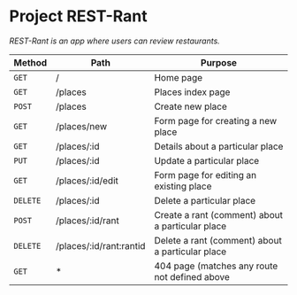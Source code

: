 # Project REST-Rant

*REST-Rant is an app where users can review restaurants.*

| **Method**  | **Path**                 | **Purpose**                                      |
| ------------| ------------------------ | ------------------------------------------------ |
| `GET`       | /                        | Home page                                        |
| `GET`       | /places                  | Places index page                                |
| `POST`      | /places                  | Create new place                                 |
| `GET`       | /places/new              | Form page for creating a new place               |
| `GET`       | /places/:id              | Details about a particular place                 |
| `PUT`       | /places/:id              | Update a particular place                        |
| `GET`       | /places/:id/edit         | Form page for editing an existing place          |
| `DELETE`    | /places/:id              | Delete a particular place                        |
| `POST`      | /places/:id/rant         | Create a rant (comment) about a particular place |
| `DELETE`    | /places/:id/rant:rantid  | Delete a rant (comment) about a particular place |
| `GET`       | *                        | 404 page (matches any route not defined above    |

